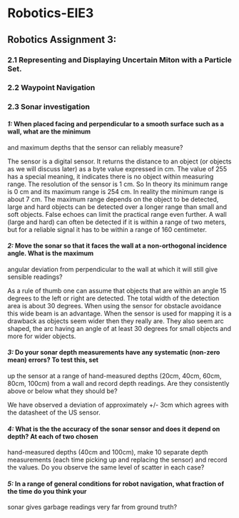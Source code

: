 # Robotics-EIE3
## Robotics Assignment 3:

### 2.1 Representing and Displaying Uncertain Miton with a Particle Set.

### 2.2 Waypoint Navigation

### 2.3 Sonar investigation

#### _1:_ When placed facing and perpendicular to a smooth surface such as a wall, what are the minimum
and maximum depths that the sensor can reliably measure?

The sensor is a digital sensor. It returns the distance to an object (or objects as we will discuss later) as a byte value expressed in cm. The value of 255 has a special meaning, it indicates there is no object within measuring range. The resolution of the sensor is 1 cm.
So In theory its minimum range is 0 cm and its maximum range is 254 cm. In reality the minimum range is about 7 cm. The maximum range depends on the object to be detected, large and hard objects can be detected over a longer range than small and soft objects. False echoes can limit the practical range even further. A wall (large and hard) can often be detected if it is within a range of two meters, but for a reliable signal it has to be within a range of 160 centimeter.

#### _2:_ Move the sonar so that it faces the wall at a non-orthogonal incidence angle. What is the maximum
angular deviation from perpendicular to the wall at which it will still give sensible readings?

As a rule of thumb one can assume that objects that are within an angle 15 degrees to the left or right are detected. The total width of the detection area is about 30 degrees. When using the sensor for obstacle avoidance this wide beam is an advantage. When the sensor is used for mapping it is a drawback as objects seem wider then they really are. They also seem arc shaped, the arc having an angle of at least 30 degrees for small objects and more for wider objects.

#### _3:_ Do your sonar depth measurements have any systematic (non-zero mean) errors? To test this, set
up the sensor at a range of hand-measured depths (20cm, 40cm, 60cm, 80cm, 100cm) from a wall
and record depth readings. Are they consistently above or below what they should be?

We have observed a deviation of approximately +/- 3cm which agrees with the datasheet of the US sensor.

#### _4:_ What is the the accuracy of the sonar sensor and does it depend on depth? At each of two chosen
hand-measured depths (40cm and 100cm), make 10 separate depth measurements (each time
picking up and replacing the sensor) and record the values. Do you observe the same level of
scatter in each case?

#### _5:_ In a range of general conditions for robot navigation, what fraction of the time do you think your
sonar gives garbage readings very far from ground truth?
